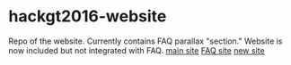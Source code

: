# hackgt2016-website
Repo of the website. Currently contains FAQ parallax "section." Website is now included but not integrated with FAQ.
[main site](https://hackgt.github.io/hackgt2016-website)
[FAQ site](https://hackgt.github.io/hackgt2016-website/faq.html)
[new site](https://hackgt.github.io/hackgt2016-website/new.html)
